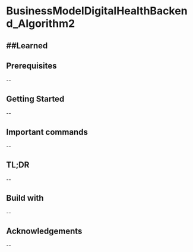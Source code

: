 # BusinessModelDigitalHealthBackend_Algorithm2

## ##Learned

## Prerequisites

--

## Getting Started

--

## Important commands

--

## TL;DR

--

## Build with

--

## Acknowledgements

--

